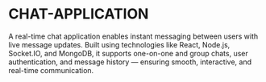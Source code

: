 # CHAT-APPLICATION
A real-time chat application enables instant messaging between users with live message updates. Built using technologies like React, Node.js, Socket.IO, and MongoDB, it supports one-on-one and group chats, user authentication, and message history — ensuring smooth, interactive, and real-time communication.
